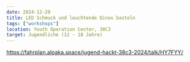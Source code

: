 ```yaml
---
date: 2024-12-29
title: LED Schmuck und leuchtende Dinos basteln
tags: ["workshops"]
location: Youth Operation Center, 38C3
target: Jugendliche (12 - 18 Jahre)
---
```


https://fahrplan.alpaka.space/jugend-hackt-38c3-2024/talk/HY7FYY/

